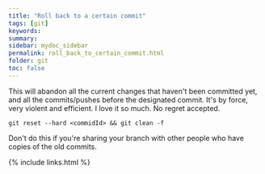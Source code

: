 ```yaml
---
title: "Roll back to a certain commit"
tags: [git]
keywords:
summary:
sidebar: mydoc_sidebar
permalink: roll_back_to_certain_commit.html
folder: git
toc: false
---
```


This will abandon all the current changes that haven't been committed yet, and all the commits/pushes before the designated commit. It's by force, very violent and efficient. I love it so much. No regret accepted.

```
git reset --hard <commidId> && git clean -f
```

Don't do this if you're sharing your branch with other people who have copies of the old commits.



{% include links.html %}
